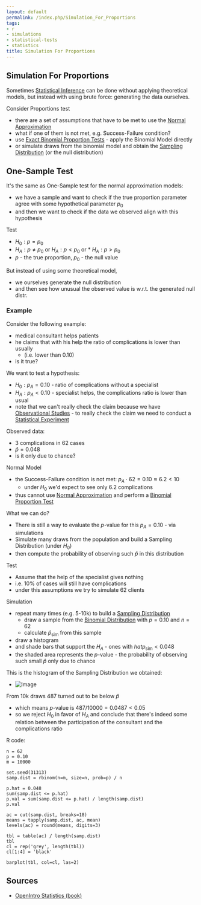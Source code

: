 ```yaml
---
layout: default
permalink: /index.php/Simulation_For_Proportions
tags:
- r
- simulations
- statistical-tests
- statistics
title: Simulation For Proportions
---
```

## Simulation For Proportions
Sometimes [Statistical Inference](Statistical_Inference) can be done without applying theoretical models, but instead with using brute force: generating the data ourselves.


Consider Proportions test 
- there are a set of assumptions that have to be met to use the [Normal Approximation](Binomial_Distribution#Normal_Approximation)
- what if one of them is not met, e.g. Success-Failure condition?
- use [Exact Binomial Proportion Tests](Exact_Binomial_Proportion_Tests) - apply the Binomial Model directly
- or simulate draws from the binomial model and obtain the [Sampling Distribution](Sampling_Distribution) (or the null distribution)




## One-Sample Test
It's the same as One-Sample test for the normal approximation models:
- we have a sample and want to check if the true proportion parameter agree with some hypothetical parameter $p_0$
- and then we want to check if the data we observed align with this hypothesis

Test
- $H_0: p = p_0$
- $H_A: p \ne p_0$ or $H_A: p < p_0$ or * $H_A: p > p_0$ 
- $p$ - the true proportion, $p_0$ - the null value 


But instead of using some theoretical model, 
- we ourselves generate the null distribution 
- and then see how unusual the observed value is w.r.t. the generated null distr.


### Example
Consider the following example: 
- medical consultant helps patients 
- he claims that with his help the ratio of complications is lower than usually 
  - (i.e. lower than 0.10)
- is it true?


We want to test a hypothesis: 
- $H_0: p_A = 0.10$ - ratio of complications without a specialist 
- $H_A: p_A < 0.10$ - specialist helps, the complications ratio is lower than usual 
- note that we can't really check the claim because we have [Observational Studies](Observational_Studies) - to really check the claim we need to conduct a [Statistical Experiment](Statistical_Experiment)

Observed data:
- 3 complications in 62 cases
- $\hat{p} = 0.048$ 
- is it only due to chance? 


Normal Model
- the Success-Failure condition is not met: $p_A \cdot 62 = 0.10 \approx 6.2 < 10$
  - under $H_0$ we'd expect to see only 6.2 complications 
- thus cannot use [Normal Approximation](Binomial_Distribution#Normal_Approximation) and perform a [Binomial Proportion Test](Binomial_Proportion_Tests)


What we can do? 
- There is still a way to evaluate the $p$-value for this $p_A = 0.10$ - via simulations
- Simulate many draws from the population and build a Sampling Distribution (under $H_0$)
- then compute the probability of observing such  $\hat{p}$ in this distribution


Test
- Assume that the help of the specialist gives nothing
- i.e. 10% of cases will still have complications 
- under this assumptions we try to simulate 62 clients 


Simulation
- repeat many times (e.g. 5-10k) to build a [Sampling Distribution](Sampling_Distribution)
  - draw a sample from the [Binomial Distribution](Binomial_Distribution) with $p=0.10$ and $n=62$
  - calculate $\hat{p}_\text{sim}$ from this sample
- draw a histogram 
- and shade bars that support the $H_A$ - ones with $hat{p}_\text{sim} < 0.048$
- the shaded area represents the $p$-value - the probability of observing such small $\hat{p}$ only due to chance 



This is the histogram of the Sampling Distribution we obtained:
- <img src="http://habrastorage.org/files/3d9/618/2be/3d96182be8a746c29217bee8274b6c33.png" alt="Image">


From 10k draws 487 turned out to be below $\hat{p}$
- which means $p$-value is $487/10000 = 0.0487 < 0.05$
- so we reject $H_0$ in favor of $H_A$ and conclude that there's indeed some relation between the participation of the consultant and the complications ratio


R code:

```text only
n = 62
p = 0.10
m = 10000

set.seed(31313)
samp.dist = rbinom(n=m, size=n, prob=p) / n

p.hat = 0.048
sum(samp.dist <= p.hat) 
p.val = sum(samp.dist <= p.hat) / length(samp.dist)
p.val

ac = cut(samp.dist, breaks=18)
means = tapply(samp.dist, ac, mean)
levels(ac) = round(means, digits=3)

tbl = table(ac) / length(samp.dist)
tbl
cl = rep('grey', length(tbl))
cl[1:4] = 'black'

barplot(tbl, col=cl, las=2)
```



## Sources
- [OpenIntro Statistics (book)](OpenIntro_Statistics_(book))
